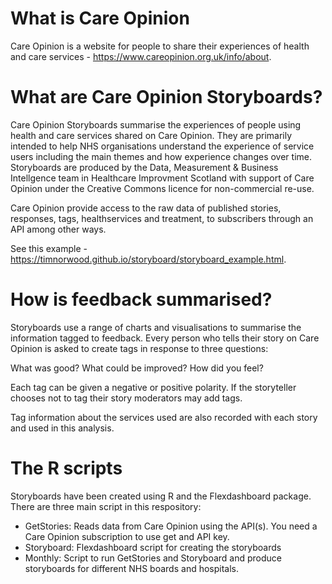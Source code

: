 # What is Care Opinion

Care Opinion is a website for people to share their experiences of health and care services - https://www.careopinion.org.uk/info/about.

# What are Care Opinion Storyboards?

Care Opinion Storyboards summarise the experiences of people using health and care services shared on Care Opinion. They are primarily intended to help NHS organisations understand the experience of service users including the main themes and how experience changes over time. Storyboards are produced by the Data, Measurement & Business Intellgence team in Healthcare Improvment Scotland with support of Care Opinion under the Creative Commons licence for non-commercial re-use. 

Care Opinion provide access to the raw data of published stories, responses, tags, healthservices and treatment, to subscribers through an API among other ways.

See this example - https://timnorwood.github.io/storyboard/storyboard_example.html.

# How is feedback summarised?

Storyboards use a range of charts and visualisations to summarise the information tagged to feedback. Every person who tells their story on Care Opinion is asked to create tags in response to three questions:

What was good?
What could be improved?
How did you feel?

Each tag can be given a negative or positive polarity. If the storyteller chooses not to tag their story moderators may add tags.

Tag information about the services used are also recorded with each story and used in this analysis.

# The R scripts

Storyboards have been created using R and the Flexdashboard package. There are three main script in this respository:

- GetStories: Reads data from Care Opinion using the API(s). You need a Care Opinion subscription to use get and API key.
- Storyboard: Flexdashboard script for creating the storyboards
- Monthly: Script to run GetStories and Storyboard and produce storyboards for different NHS boards and hospitals. 
